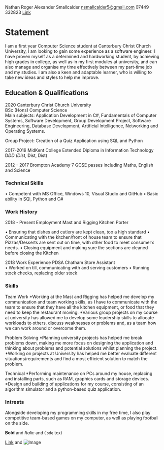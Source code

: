 Nathan Roger Alexander Smallcalder 
nsmallcalder5@gmail.com 
07449 332823 
[Link](https://www.linkedin.com/in/nathan-smallcalder-b83673209/)



# Statement
I am a first year Computer Science student at Canterbury Christ Church University, I am looking to gain some experience as a software engineer. I have proven myself as a determined and hardworking student, by achieving high grades in college, as well as in my first modules at university, and can also manage and organise my time effectively between my part-time job and my studies. I am also a keen and adaptable learner, who is willing to take new ideas and styles to help me improve.

## Education & Qualifications
2020 		Canterbury Christ Church University    						
BSc (Hons) Computer Science  	
Main subjects: Application Development in C#, Fundamentals of Computer Systems, Software Development, Group Development Project, Software Engineering, 
Database Development, Artificial Intelligence, Networking and Operating Systems.

Group Project: Creation of a Quiz Application using SQL and Python

2017-2019	MidKent College
Extended Diploma in Information Technology D*DD (Dist*, Dist, Dist)

2012 - 2017	Brompton Academy
7 GCSE passes including Maths, English and Science

### Technical Skills

•	Competent with MS Office, Windows 10, Visual Studio and GitHub
•	Basic ability in SQl, Python and C# 

### Work History

2018 - Present   Employment 		Mast and Rigging 			Kitchen Porter

•	Ensuring that dishes and cutlery are kept clean, too a high standard
•	Communicating with the kitchen/front of house team to ensure that Pizzas/Desserts are sent out on time, with other food to meet consumer’s needs.
•	Closing equipment and making sure the sections are cleaned before closing the Kitchen

2018	Work Experience 		PDSA Chatham			Store Assistant			
•	Worked on till, communicating with and serving customers
•	Running stock checks, replacing older stock


### Skills
Team Work	  *Working at the Mast and Rigging has helped me develop my communication and team working skills, as I have to communicate with the team to ensure that they have all              the kitchen equipment, or food that they need to keep the restaurant moving.
            *Various group projects on my course at university has allowed me to develop some leadership skills to allocate workloads to others, discuss weaknesses or                        problems and, as a team how we can work around or overcome them.

Problem Solving	 *Planning university projects has helped me break problems down, making me more focus on designing the application and thinking about problems and potential                     solutions whilst planning the project.
                 *Working on projects at University has helped me better evaluate different situations/requirements and find a most efficient solution to match the problem.

Technical	 *Performing maintenance on PCs around my house, replacing and installing parts, such as RAM, graphics cards and storage devices.
           *Design and building of applications for my course, consisting of an algorithm 	simulator and a python-based quiz application.


### Intrests

Alongside developing my programming skills in my free time, I also play competitive team-based games on my computer, as well as playing football on the side.

**Bold** and _Italic_ and `Code` text

[Link](url) and ![Image](src)
```


